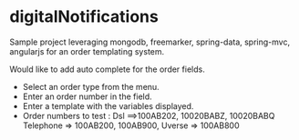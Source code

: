 digitalNotifications
====================

 Sample project leveraging mongodb, freemarker, spring-data, spring-mvc, angularjs for an order templating system.

 Would like to add auto complete for the order fields.

  * Select an order type from the menu.
  * Enter an order number in the field.
  * Enter a template with the variables displayed.
  * Order numbers to test : 
    Dsl ==>100AB202, 10020BABZ, 10020BABQ
    Telephone => 100AB200, 100AB900,
    Uverse => 100AB800
